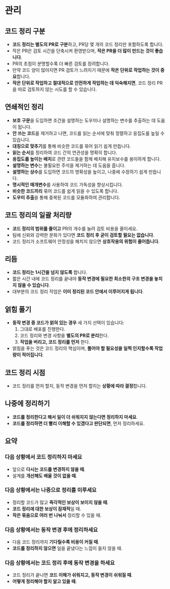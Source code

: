 # 관리

## 코드 정리 구분

- **코드 정리는 별도의 PR로 구분**하고, PR당 몇 개의 코드 정리만 포함하도록 합니다.
- 작은 PR은 검토 시간을 단축시켜 환영받으며, **작은 PR을 더 많이 만드는 것이 좋습니다**.
- PR의 초점이 분명할수록 더 빠른 검토를 장려합니다.
- 만약 코드 양이 많아지면 PR 검토가 느려지기 때문에 **작은 단위로 작업하는 것이 중요**합니다.
- **작은 단위로 작업하고 절대적으로 안전하게 작업하는 데 익숙해지면**, 코드 정리 PR을 따로 검토하지 않는 시도를 할 수 있습니다.

## 연쇄적인 정리

- **보호 구문**을 도입하면 조건을 설명하는 도우미나 설명하는 변수를 추출하는 데 도움이 됩니다.
- **안 쓰는 코드**를 제거하고 나면, 코드를 읽는 순서에 맞춰 정렬하고 응집도를 높일 수 있습니다.
- **대칭으로 맞추기**를 통해 비슷한 코드를 묶어 읽기 쉽게 만듭니다.
- **읽는 순서**를 정리하여 코드 간의 연관성을 명확히 합니다.
- **응집도를 높이는 배치**로 관련 코드들을 함께 배치해 유지보수를 용이하게 합니다.
- **설명하는 변수**는 불필요한 주석을 제거하는 데 도움을 줍니다.
- **설명하는 상수**를 도입하면 코드의 명확성을 높이고, 나중에 수정하기 쉽게 만듭니다.
- **명시적인 매개변수**를 사용하여 코드 가독성을 향상시킵니다.
- **비슷한 코드끼리** 묶어 코드를 쉽게 읽을 수 있도록 합니다.
- **도우미 추출**을 통해 중복된 코드를 모듈화하여 관리합니다.

## 코드 정리의 일괄 처리량

- **코드 정리의 범위를 줄이고** PR의 개수를 늘려 검토 비용을 줄이세요.
- 팀에 신뢰와 강력한 문화가 있다면 **코드 정리 후 굳이 검토할 필요는 없습니다**.
- 코드 정리가 소프트웨어 안정성을 해치지 않으면 **상호작용의 위험이 줄어듭니다**.

## 리듬

- **코드 정리는 1시간을 넘지 않도록** 합니다.
- 짧은 시간 내에 코드 정리를 끝내야 **동작 변경에 필요한 최소한의 구조 변경을 놓치지 않을 수 있습니다**.
- 대부분의 코드 정리 작업은 **이미 정리된 코드 안에서 이루어지게 됩니다**.

## 얽힘 풀기

- **동작 변경 중 코드가 얽혀 있는 경우** 세 가지 선택이 있습니다:
    1. 그대로 배포를 진행한다.
    2. 코드 정리와 변경 사항을 **별도의 PR로 분리**한다.
    3. **작업을 버리고, 코드 정리를 먼저** 한다.
- 얽힘을 푸는 것은 코드 정리의 핵심이며, **풀어야 할 필요성을 일찍 인지할수록 작업량이 적어집니다**.

## 코드 정리 시점

- 코드 정리를 먼저 할지, 동작 변경을 먼저 할지는 **상황에 따라 결정**합니다.

## 나중에 정리하기

- **코드를 정리한다고 해서 일이 더 쉬워지지 않는다면 정리하지 마세요**.
- **코드를 정리하면 더 빨리 이해할 수 있겠다고 판단되면**, 먼저 정리하세요.

## 요약

### 다음 상황에서 코드 정리하지 마세요

- 앞으로 **다시는 코드를 변경하지 않을 때**.
- 설계를 **개선해도 배울 것이 없을 때**.

### 다음 상황에서는 나중으로 정리를 미루세요

- 정리할 코드가 많고 **즉각적인 보상이 보이지 않을 때**.
- **코드 정리에 대한 보상이 잠재적**일 때.
- **작은 묶음으로 여러 번 나눠서** 정리할 수 있을 때.

### 다음 상황에서는 동작 변경 후에 정리하세요

- 다음 코드 정리까지 **기다릴수록 비용이 커질 때**.
- **코드를 정리하지 않으면** 일을 끝냈다는 느낌이 들지 않을 때.

### 다음 상황에서는 코드 정리 후에 동작 변경을 하세요

- 코드 정리가 끝나면 **코드 이해가 쉬워지고, 동작 변경이 쉬워질 때**.
- **어떻게 정리해야 할지 알고 있을 때**.
